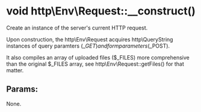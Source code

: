 # void http\Env\Request::__construct()

Create an instance of the server's current HTTP request.

Upon construction, the http\Env\Request acquires http\QueryString instances of  query paramters ($\_GET) and form parameters ($\_POST).

It also compiles an array of uploaded files ($\_FILES) more comprehensive than the original $\_FILES array, see http\Env\Request::getFiles() for that matter.

## Params:

None.

